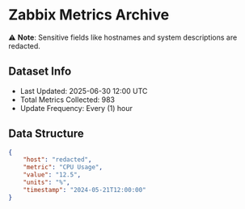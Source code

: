 # Zabbix Metrics Archive

⚠️ **Note**: Sensitive fields like hostnames and system descriptions are redacted.

## Dataset Info
- Last Updated: 2025-06-30 12:00 UTC
- Total Metrics Collected: 983
- Update Frequency: Every (1) hour

## Data Structure
```json
{
    "host": "redacted",
    "metric": "CPU Usage",
    "value": "12.5",
    "units": "%",
    "timestamp": "2024-05-21T12:00:00"
}
```
